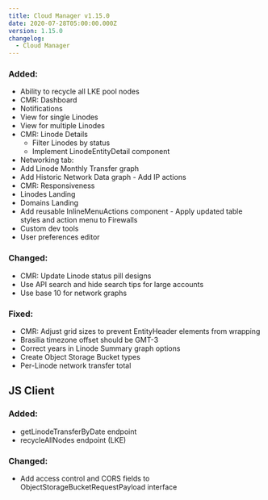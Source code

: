 ```yaml
---
title: Cloud Manager v1.15.0
date: 2020-07-28T05:00:00.000Z
version: 1.15.0
changelog:
  - Cloud Manager
---
```


### Added:
- Ability to recycle all LKE pool nodes
- CMR: Dashboard
- Notifications
- View for single Linodes
- View for multiple Linodes
- CMR: Linode Details
	- Filter Linodes by status
	- Implement LinodeEntityDetail component
- Networking tab:
- Add Linode Monthly Transfer graph
- Add Historic Network Data graph
		- Add IP actions
- CMR: Responsiveness
- Linodes Landing
- Domains Landing
- Add reusable InlineMenuActions component
            - Apply updated table styles and action menu to Firewalls
- Custom dev tools
- User preferences editor

### Changed:
- CMR: Update Linode status pill designs
- Use API search and hide search tips for large accounts
- Use base 10 for network graphs

### Fixed:
- CMR: Adjust grid sizes to prevent EntityHeader elements from wrapping
- Brasilia timezone offset should be GMT-3
- Correct years in Linode Summary graph options
- Create Object Storage Bucket types
- Per-Linode network transfer total


## JS Client

### Added:
- getLinodeTransferByDate endpoint
- recycleAllNodes endpoint (LKE)

### Changed:
- Add access control and CORS fields to ObjectStorageBucketRequestPayload interface


